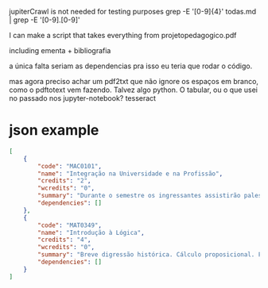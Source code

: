 jupiterCrawl is not needed for testing purposes
grep -E '[0-9]{4}' todas.md | grep -E '[0-9]\.[0-9]'

I can make a script that takes everything from projetopedagogico.pdf

including ementa + bibliografia

a única falta seriam as dependencias
pra isso eu teria que rodar o código.

mas agora preciso achar um pdf2txt que não ignore os espaços em branco, como o pdftotext vem fazendo. Talvez algo python. O tabular, ou o que usei no passado nos jupyter-notebook? tesseract


# json example

```json
[
    {
        "code": "MAC0101",
        "name": "Integração na Universidade e na Profissão",
        "credits": "2",
        "wcredits": "0",
        "summary": "Durante o semestre os ingressantes assistirão palestras de alunos veteranos e ex-alunos do BCC, além de alguns convidados. Nas palestras os veteranos compartilharão com os calouros as suas experiências do dia a dia como alunos do BCC. Os veteranos apresentarão os seus grupos extracurriculares de interesse, estudo e pesquisa e suas atividades em comunidade. Espera-se que os ex-alunos descrevam um pouco da sua experiência pessoal como alunos do BCC e profissionais de computação, além de alguma perspectiva na área. Várias palestras podem ser de interesse de estudantes de outros cursos além do BCC.",
        "dependencies": []
    },
    {
        "code": "MAT0349",
        "name": "Introdução à Lógica",
        "credits": "4",
        "wcredits": "0",
        "summary": "Breve digressão histórica. Cálculo proposicional. Fórmulas tautológicas, contra-válidas e     indeterminadas. Redução do número de conectivos. Problema de Post. Álgebra dos interruptores. Argumentos     válidos. Teorema da dedução. Axiomatização do cálculo proposicional. Cálculo de predicados. Quantificadores.     Fórmulas. Argumentos. Axiomatização do cálculo de predicados de 1 ordem. Noção sobre teorias formalizadas.",
        "dependencies": []
    }
]
```
